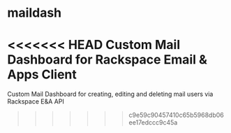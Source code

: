 # maildash
<<<<<<< HEAD
Custom Mail Dashboard for Rackspace Email &amp; Apps Client 
=======
Custom Mail Dashboard for creating, editing and deleting mail users via Rackspace E&amp;A API
>>>>>>> c9e59c90457410c65b5968db06ee17edccc9c45a
